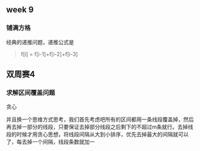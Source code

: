 ## week 9 

### 铺满方格

经典的递推问题，递推公式是

> f[i] = f[i-1]+f[i-2]+f[i-3]



## 双周赛4

### 求解区间覆盖问题

贪心

并且换一个思维方式思考，我们首先考虑吧所有的区间都用一条线段覆盖掉，然后再去掉一部分的线段，只要保证去掉部分线段之后剩下的不超过m条就行。去掉线段的时候才用贪心思想，将线段间隔从大到小排序，优先去掉最大的间隔就可以了，每去掉一个间隔，线段条数就加一

